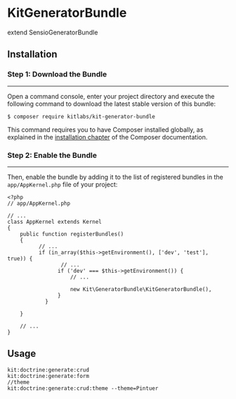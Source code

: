 # KitGeneratorBundle
extend SensioGeneratorBundle


## Installation
 
### Step 1: Download the Bundle
---------------------------
 
Open a command console, enter your project directory and execute the
following command to download the latest stable version of this bundle:
 
	
	$ composer require kitlabs/kit-generator-bundle

 
This command requires you to have Composer installed globally, as explained
in the [installation chapter](https://getcomposer.org/doc/00-intro.md)
of the Composer documentation.
 
### Step 2: Enable the Bundle
---------------------------
 
Then, enable the bundle by adding it to the list of registered bundles
in the `app/AppKernel.php` file of your project:

	<?php
	// app/AppKernel.php
	 
	// ...
	class AppKernel extends Kernel
	{
	    public function registerBundles()
	    {
	    	  // ...
	    	  if (in_array($this->getEnvironment(), ['dev', 'test'], true)) {
	    	  		 // ...
			        if ('dev' === $this->getEnvironment()) {
			            // ...
			 
			            new Kit\GeneratorBundle\KitGeneratorBundle(),
			        }
	 			}
	       
	    }
	 
	    // ...
	}

## Usage

	kit:doctrine:generate:crud
	kit:doctrine:generate:form
	//theme
	kit:doctrine:generate:crud:theme --theme=Pintuer
